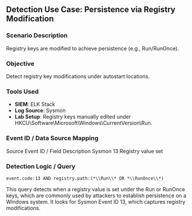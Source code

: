 ## Detection Use Case: Persistence via Registry Modification

### Scenario Description
Registry keys are modified to achieve persistence (e.g., Run/RunOnce).

### Objective
Detect registry key modifications under autostart locations.

### Tools Used
- **SIEM**: ELK Stack
- **Log Source**: Sysmon
- **Lab Setup**: Registry keys manually edited under HKCU\Software\Microsoft\Windows\CurrentVersion\Run.

### Event ID / Data Source Mapping
Source	Event ID / Field	Description
Sysmon	13	Registry value set

### Detection Logic / Query
```dls
event.code:13 AND registry.path:(*\\Run\\* OR *\\RunOnce\\*)
```
This query detects when a registry value is set under the Run or RunOnce keys, which are commonly used by attackers to establish persistence on a Windows system. It looks for Sysmon Event ID 13, which captures registry modifications.
